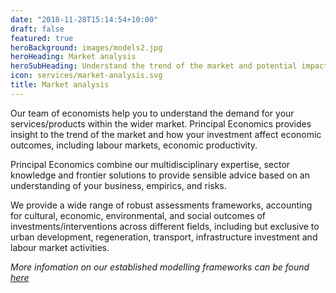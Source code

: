```yaml
---
date: "2018-11-28T15:14:54+10:00"
draft: false
featured: true
heroBackground: images/models2.jpg
heroHeading: Market analysis
heroSubHeading: Understand the trend of the market and potential impact from your investment on the wider economy.
icon: services/market-analysis.svg
title: Market analysis
---
```


Our team of economists help you to understand the demand for your services/products within the wider market. Principal Economics provides insight to the trend of the market and how  your investment affect economic outcomes, including labour markets, economic productivity. 

Principal Economics combine our multidisciplinary expertise, sector knowledge and frontier solutions to provide sensible advice based on an understanding of your business, empirics, and risks. 

We provide a wide range of robust assessments frameworks, accounting for cultural, economic, environmental, and social outcomes of investments/interventions across different fields, including but exclusive to urban development, regeneration, transport, infrastructure investment and labour market activities.

*More infomation on our established modelling frameworks can be found [here](https://www.principaleconomics.com/models/)*